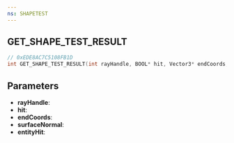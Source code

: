 ```yaml
---
ns: SHAPETEST
---
```

## GET_SHAPE_TEST_RESULT

```c
// 0xEDE8AC7C5108FB1D
int GET_SHAPE_TEST_RESULT(int rayHandle, BOOL* hit, Vector3* endCoords, Vector3* surfaceNormal, Entity* entityHit);
```

## Parameters
* **rayHandle**:
* **hit**:
* **endCoords**:
* **surfaceNormal**:
* **entityHit**:
